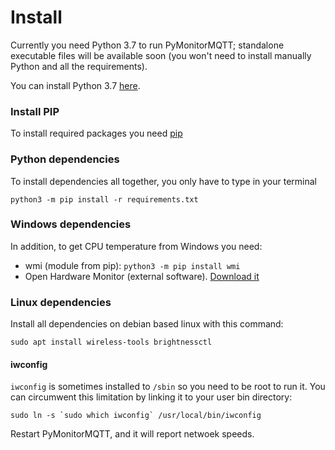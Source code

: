 # Install

Currently you need Python 3.7 to run PyMonitorMQTT; standalone executable files will be available soon (you won't need to install manually Python and all the requirements).


You can install Python 3.7 [here](https://www.python.org/downloads/).

### Install PIP

To install required packages you need [pip](https://www.makeuseof.com/tag/install-pip-for-python/)

### Python dependencies

To install dependencies all together, you only have to type in your terminal
```
python3 -m pip install -r requirements.txt
```

### Windows dependencies

In addition, to get CPU temperature from Windows you need:
* wmi (module from pip): `python3 -m pip install wmi`
* Open Hardware Monitor (external software). [Download it](https://openhardwaremonitor.org/downloads/)

### Linux dependencies

Install all dependencies on debian based linux with this command:

```shell
sudo apt install wireless-tools brightnessctl
```

#### iwconfig

`iwconfig` is sometimes installed to `/sbin` so you need to be root to run it. You can circumwent this limitation by linking it to your user bin directory:

```shell
sudo ln -s `sudo which iwconfig` /usr/local/bin/iwconfig
```

Restart PyMonitorMQTT, and it will report netwoek speeds.